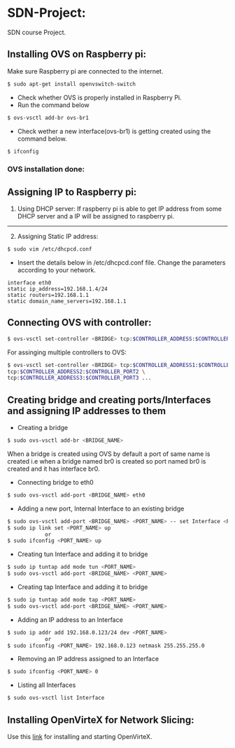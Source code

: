 # SDN-Project:

SDN course Project. 

## Installing OVS on Raspberry pi:

Make sure Raspberry pi are connected to the internet.
```sh
$ sudo apt-get install openvswitch-switch
```
- Check whether OVS is properly installed in Raspberry Pi. 
- Run the command below  
```sh
$ ovs-vsctl add-br ovs-br1
```
- Check wether a new interface(ovs-br1) is getting created using the command below.
```sh
$ ifconfig
```
### OVS installation done:


## Assigning IP to Raspberry pi:

1. Using DHCP server: 
If raspberry pi is able to get IP address from some DHCP server and a IP will be assigned to raspberry pi.
--------------

2. Assigning Static IP address:

```sh
$ sudo vim /etc/dhcpcd.conf
```
- Insert the details below in /etc/dhcpcd.conf file. Change the parameters according to your network.
```
interface eth0
static ip_address=192.168.1.4/24
static routers=192.168.1.1
static domain_name_servers=192.168.1.1
```

## Connecting OVS with controller:

```sh
$ ovs-vsctl set-controller <BRIDGE> tcp:$CONTROLLER_ADDRESS:$CONTROLLER_PORT
```
For assinging multiple controllers to OVS:

```sh
$ ovs-vsctl set-controller <BRIDGE> tcp:$CONTROLLER_ADDRESS1:$CONTROLLER_PORT1 \
tcp:$CONTROLLER_ADDRESS2:$CONTROLLER_PORT2 \
tcp:$CONTROLLER_ADDRESS3:$CONTROLLER_PORT3 ...
```

## Creating bridge and creating ports/Interfaces and assigning IP addresses to them

- Creating a bridge
```sh
$ sudo ovs-vsctl add-br <BRIDGE_NAME>
``` 
When a bridge is created using OVS by default a port of same name is created i.e when a bridge named br0 is created so port named br0 is created and it has interface br0.

- Connecting bridge to eth0 

```sh
$ sudo ovs-vsctl add-port <BRIDGE_NAME> eth0
```

- Adding a new port, Internal Interface to an existing bridge

```sh
$ sudo ovs-vsctl add-port <BRIDGE_NAME> <PORT_NAME> -- set Interface <PORT_NAME> type=internal
$ sudo ip link set <PORT_NAME> up 
            or 
$ sudo ifconfig <PORT_NAME> up 
```

- Creating tun Interface and adding it to bridge

```sh
$ sudo ip tuntap add mode tun <PORT_NAME>
$ sudo ovs-vsctl add-port <BRIDGE_NAME> <PORT_NAME>
```

- Creating tap Interface and adding it to bridge

```sh
$ sudo ip tuntap add mode tap <PORT_NAME>
$ sudo ovs-vsctl add-port <BRIDGE_NAME> <PORT_NAME>
```

- Adding an IP address to an Interface

```sh
$ sudo ip addr add 192.168.0.123/24 dev <PORT_NAME>
            or
$ sudo ifconfig <PORT_NAME> 192.168.0.123 netmask 255.255.255.0
```

- Removing an IP address assigned to an Interface

```sh
$ sudo ifconfig <PORT_NAME> 0
```

- Listing all Interfaces

```sh
$ sudo ovs-vsctl list Interface
```

## Installing OpenVirteX for Network Slicing:

Use this [link](https://ovx.onlab.us/getting-started/installation/) for installing and starting OpenVirteX.





